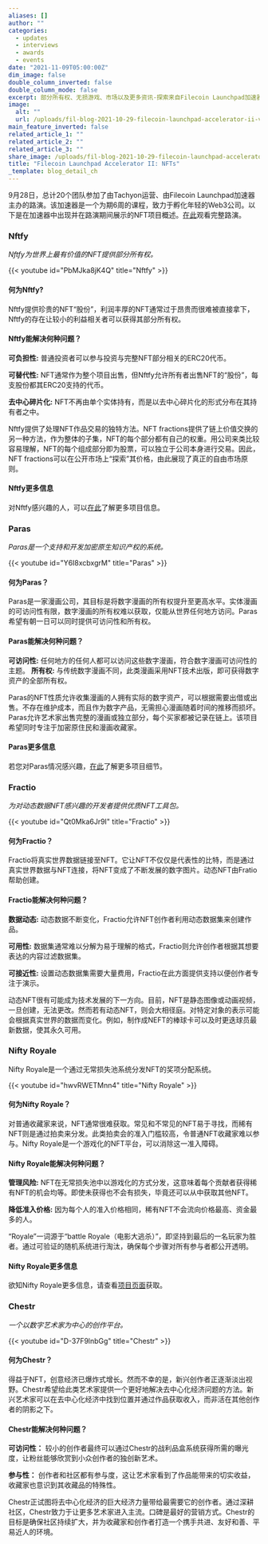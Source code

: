 ```yaml
---
aliases: []
author: ""
categories:
  - updates
  - interviews
  - awards
  - events
date: "2021-11-09T05:00:00Z"
dim_image: false
double_column_inverted: false
double_column_mode: false
excerpt: 部分所有权、无损游戏、市场以及更多资讯-探索来自Filecoin Launchpad加速器第二期的NFT项目。
image:
  alt: ""
  url: /uploads/fil-blog-2021-10-29-filecoin-launchpad-accelerator-ii-v3.webp
main_feature_inverted: false
related_article_1: ""
related_article_2: ""
related_article_3: ""
share_image: /uploads/fil-blog-2021-10-29-filecoin-launchpad-accelerator-ii-v3.webp
title: "Filecoin Launchpad Accelerator II: NFTs"
_template: blog_detail_ch
---
```


9月28日，总计20个团队参加了由Tachyon运营、由Filecoin Launchpad加速器主办的路演。该加速器是一个为期6周的课程，致力于孵化年轻的Web3公司。以下是在加速器中出现并在路演期间展示的NFT项目概述。[在此](https://www.youtube.com/watch?v=UWuaSP6YuJ4)观看完整路演。

### Nftfy

_Nftfy为世界上最有价值的NFT提供部分所有权。_

{{< youtube id="PbMJka8jK4Q" title="Nftfy" >}}

#### **何为Nftfy?**

Nftfy提供珍贵的NFT“股份”，利润丰厚的NFT通常过于昂贵而很难被直接拿下，Nftfy的存在让较小的利益相关者可以获得其部分所有权。

#### **Nftfy能解决何种问题？**

**可负担性:** 普通投资者可以参与投资与完整NFT部分相关的ERC20代币。

**可替代性:** NFT通常作为整个项目出售，但Nftfy允许所有者出售NFT的“股份”，每支股份都其ERC20支持的代币。

**去中心碎片化:** NFT不再由单个实体持有，而是以去中心碎片化的形式分布在其持有者之中。

Nftfy提供了处理NFT作品交易的独特方法。NFT fractions提供了链上价值交换的另一种方法，作为整体的子集，NFT的每个部分都有自己的权重。用公司来类比较容易理解，NFT的每个组成部分即为股票，可以独立于公司本身进行交易。因此，NFT fractions可以在公开市场上“探索”其价格，由此展现了真正的自由市场原则。

#### **Nftfy更多信息**

对Nftfy感兴趣的人，可以[在此](https://nftfy.org/#/)了解更多项目信息。

### Paras

_Paras是一个支持和开发加密原生知识产权的系统。_

{{< youtube id="Y6I8xcbxgrM" title="Paras" >}}

#### **何为Paras？**

Paras是一家漫画公司，其目标是将数字漫画的所有权提升至更高水平。实体漫画的可访问性有限，数字漫画的所有权难以获取，仅能从世界任何地方访问。Paras希望有朝一日可以同时提供可访问性和所有权。

#### **Paras能解决何种问题？**

**可访问性:** 任何地方的任何人都可以访问这些数字漫画，符合数字漫画可访问性的主题。
**所有权:** 与传统数字漫画不同，此类漫画采用NFT技术出版，即可获得数字资产的全部所有权。

Paras的NFT性质允许收集漫画的人拥有实际的数字资产，可以根据需要出借或出售。不存在维护成本，而且作为数字产品，无需担心漫画随着时间的推移而损坏。Paras允许艺术家出售完整的漫画或独立部分，每个买家都被记录在链上。该项目希望同时专注于加密原住民和漫画收藏家。

#### **Paras更多信息**

若您对Paras情况感兴趣，[在此](https://paras.id/)了解更多项目细节。

### Fractio

_为对动态数据NFT感兴趣的开发者提供优质NFT工具包。_

{{< youtube id="Qt0Mka6Jr9I" title="Fractio" >}}

#### **何为Fractio？**

Fractio将真实世界数据链接至NFT。它让NFT不仅仅是代表性的比特，而是通过真实世界数据与NFT连接，将NFT变成了不断发展的数字图片。动态NFT由Fratio帮助创建。

#### **Fractio能解决何种问题？**

**数据动态:** 动态数据不断变化，Fractio允许NFT创作者利用动态数据集来创建作品。

**可用性:** 数据集通常难以分解为易于理解的格式，Fractio则允许创作者根据其想要表达的内容过滤数据集。

**可接近性:** 设置动态数据集需要大量费用，Fractio在此方面提供支持以便创作者专注于演示。

动态NFT很有可能成为技术发展的下一方向。目前，NFT是静态图像或动画视频，一旦创建，无法更改。然而若有动态NFT，则会大相径庭。对特定对象的表示可能会根据真实世界的数据而变化。例如，制作成NEFT的棒球卡可以及时更迭球员最新数据，使其永久可用。

### Nifty Royale

Nifty Royale是一个通过无常损失池系统分发NFT的奖项分配系统。

{{< youtube id="hwvRWETMnn4" title="Nifty Royale" >}}

#### **何为Nifty Royale？**

对普通收藏家来说，NFT通常很难获取。常见和不常见的NFT易于寻找，而稀有NFT则是通过拍卖来分发。此类拍卖会的准入门槛较高，令普通NFT收藏家难以参与。Nifty Royale是一个游戏化的NFT平台，可以消除这一准入障碍。

#### **Nifty Royale能解决何种问题？**

**管理风险:** NFT在无常损失池中以游戏化的方式分发，这意味着每个贡献者获得稀有NFT的机会均等。即使未获得也不会有损失，毕竟还可以从中获取其他NFT。

**降低准入价格:** 因为每个人的准入价格相同，稀有NFT不会流向价格最高、资金最多的人。

“Royale”一词源于“battle Royale（电影大逃杀）”，即坚持到最后的一名玩家为胜者。通过可验证的随机系统进行淘汰，确保每个步骤对所有参与者都公开透明。

#### **Nifty Royale更多信息**

欲知Nifty Royale更多信息，请查看[项目页面](https://niftyroyale.com/)获取。

### Chestr

_一个以数字艺术家为中心的创作平台。_

{{< youtube id="D-37F9lnbGg" title="Chestr" >}}

#### **何为Chestr？**

得益于NFT，创意经济已爆炸式增长。然而不幸的是，新兴创作者正逐渐淡出视野。Chestr希望给此类艺术家提供一个更好地解决去中心化经济问题的方法。新兴艺术家可以在去中心化经济中找到位置并通过作品获取收入，而非活在其他创作者的阴影之下。

#### **Chestr能解决何种问题？**

**可访问性：** 较小的创作者最终可以通过Chestr的战利品盒系统获得所需的曝光度，让粉丝能够欣赏到小众创作者的独创新艺术。

**参与性：** 创作者和社区都有参与度，这让艺术家看到了作品能带来的切实收益，收藏家也意识到其收藏品的特殊性。

Chestr正试图将去中心化经济的巨大经济力量带给最需要它的创作者。通过深耕社区，Chestr致力于让更多艺术家进入主流。口碑是最好的营销方式。Chestr的目标是确保社区持续扩大，并为收藏家和创作者打造一个携手共进、友好和善、平易近人的环境。
